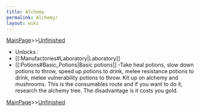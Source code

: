 ```yaml
---
title: Alchemy
permalink: Alchemy/
layout: wiki
---
```


[MainPage](/keeperrl_wiki/ "wikilink")>>[Unfinished](/keeperrl_wiki/Unfinished "wikilink")

- Unlocks :
- [[:Manufactories#Laboratory|Laboratory]]
- [[:Potions#Basic_Potions|Basic potions]]
-Take heal potions, slow down potions to throw, speed up potions to drink, melee resistance potions to drink, melee vulnerability potions to throw. Kit up on alchemy and mushrooms. This is the consumables route and if you want to do it, research the alchemy tree. The disadvantage is it costs you gold.

[MainPage](/keeperrl_wiki/ "wikilink")>>[Unfinished](/keeperrl_wiki/Unfinished "wikilink")


